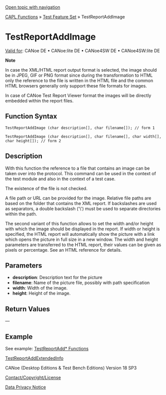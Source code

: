[Open topic with navigation](../../../../../CANoeDEFamily.htm#Topics/CAPLFunctions/Test/Functions/CAPLfunctionTestReportAddImage.md)

[CAPL Functions](../../CAPLfunctions.md) » [Test Feature Set](../CAPLfunctionsTFSOverview.md) » TestReportAddImage

# TestReportAddImage

[Valid for](../../../Shared/FeatureAvailability.md): CANoe DE • CANoe:lite DE • CANoe4SW DE • CANoe4SW:lite DE

**Note**

In case the XML/HTML report output format is selected, the image should be in JPEG, GIF or PNG format since during the transformation to HTML only the reference to the file is written in the HTML file and the common HTML browsers generally only support these file formats for images.

In case of CANoe Test Report Viewer format the images will be directly embedded within the report files.

## Function Syntax

`TestReportAddImage (char description[], char filename[]); // form 1`

`TestReportAddImage (char description[], char filename[], char width[], char height[]); // form 2`

## Description

With this function the reference to a file that contains an image can be taken over into the protocol. This command can be used in the context of the test module and also in the context of a test case.

The existence of the file is not checked.

A file path or URL can be provided for the image. Relative file paths are based on the folder that contains the XML report. If backslashes are used as separators, a double backslash ('\\') must be used to separate directories within the path.

The second variant of this function allows to set the width and/or height with which the image should be displayed in the report. If width or height is specified, the HTML report will automatically show the picture with a link which opens the picture in full size in a new window. The width and height parameters are transferred to the HTML report, their values can be given as pixels or percentage. See an HTML reference for details.

## Parameters

- **description**: Description text for the picture
- **filename**: Name of the picture file, possibly with path specification
- **width**: Width of the image.
- **height**: Height of the image.

## Return Values

—

## Example

See example: [TestReportAdd* Functions](CAPLfunctionsTFSExampleTestReportAddFunctions.md)

[TestReportAddExtendedInfo](CAPLfunctionTestReportAddExtendedInfo.md)

CANoe (Desktop Editions & Test Bench Editions) Version 18 SP3

[Contact/Copyright/License](../../../Shared/ContactCopyrightLicense.md)

[Data Privacy Notice](https://www.vector.com/int/en/company/get-info/privacy-policy/)
